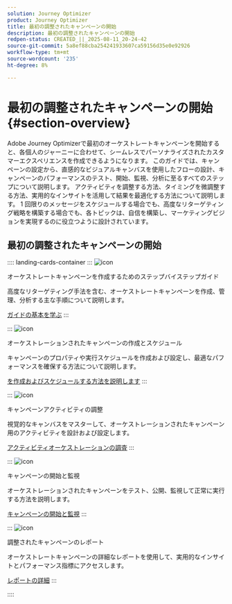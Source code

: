 ```yaml
---
solution: Journey Optimizer
product: Journey Optimizer
title: 最初の調整されたキャンペーンの開始
description: 最初の調整されたキャンペーンの開始
redpen-status: CREATED_||_2025-08-11_20-24-42
source-git-commit: 5a8ef88cba254241933607ca59156d35e0e92926
workflow-type: tm+mt
source-wordcount: '235'
ht-degree: 8%

---
```



# 最初の調整されたキャンペーンの開始{#section-overview}

Adobe Journey Optimizerで最初のオーケストレートキャンペーンを開始すると、各個人のジャーニーに合わせて、シームレスでパーソナライズされたカスタマーエクスペリエンスを作成できるようになります。 このガイドでは、キャンペーンの設定から、直感的なビジュアルキャンバスを使用したフローの設計、キャンペーンのパフォーマンスのテスト、開始、監視、分析に至るすべてのステップについて説明します。 アクティビティを調整する方法、タイミングを微調整する方法、実用的なインサイトを活用して結果を最適化する方法について説明します。 1 回限りのメッセージをスケジュールする場合でも、高度なリターゲティング戦略を構築する場合でも、各トピックは、自信を構築し、マーケティングビジョンを実現するのに役立つように設計されています。

## 最初の調整されたキャンペーンの開始

:::: landing-cards-container
:::
![icon](https://cdn.experienceleague.adobe.com/icons/circle-play.svg?lang=ja)

オーケストレートキャンペーンを作成するためのステップバイステップガイド

高度なリターゲティング手法を含む、オーケストレートキャンペーンを作成、管理、分析する主な手順について説明します。

[ガイドの基本を学ぶ](../using/orchestrated/gs-campaign-creation.md)
:::

:::
![icon](https://cdn.experienceleague.adobe.com/icons/list-check.svg?lang=ja)

オーケストレーションされたキャンペーンの作成とスケジュール

キャンペーンのプロパティや実行スケジュールを作成および設定し、最適なパフォーマンスを確保する方法について説明します。

[を作成およびスケジュールする方法を説明します](../using/orchestrated/create-orchestrated-campaign.md)
:::

:::
![icon](https://cdn.experienceleague.adobe.com/icons/code-branch.svg?lang=ja)

キャンペーンアクティビティの調整

視覚的なキャンバスをマスターして、オーケストレーションされたキャンペーン用のアクティビティを設計および設定します。

[アクティビティオーケストレーションの調査](../using/orchestrated/orchestrate-activities.md)
:::

:::
![icon](https://cdn.experienceleague.adobe.com/icons/gear.svg?lang=ja)

キャンペーンの開始と監視

オーケストレーションされたキャンペーンをテスト、公開、監視して正常に実行する方法を説明します。

[キャンペーンの開始と監視](../using/orchestrated/start-monitor-campaigns.md)
:::

:::
![icon](https://cdn.experienceleague.adobe.com/icons/chart-line.svg?lang=ja)

調整されたキャンペーンのレポート

オーケストレートキャンペーンの詳細なレポートを使用して、実用的なインサイトとパフォーマンス指標にアクセスします。

[レポートの詳細](../using/orchestrated/reporting-campaigns.md)
:::

::::
